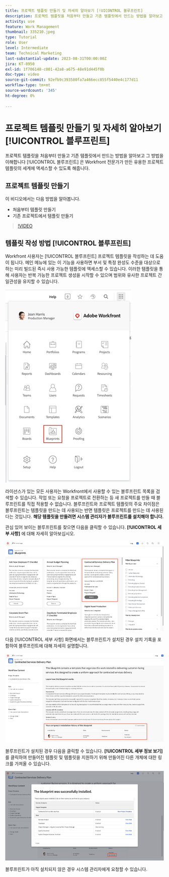 ```yaml
---
title: 프로젝트 템플릿 만들기 및 자세히 알아보기 [!UICONTROL 블루프린트]
description: 프로젝트 템플릿을 처음부터 만들고 기존 템플릿에서 만드는 방법을 알아보고 그 방법을 이해합니다 [!UICONTROL 블루프린트] 은 Workfront 전문가가 만든 유용한 프로젝트 템플릿의 세계에 액세스할 수 있도록 해줍니다.
activity: use
feature: Work Management
thumbnail: 335210.jpeg
type: Tutorial
role: User
level: Intermediate
team: Technical Marketing
last-substantial-update: 2023-08-31T00:00:00Z
jira: KT-8950
exl-id: 1f706148-c001-42a8-a675-48e91d445f0b
doc-type: video
source-git-commit: 92efb9c393580fa7a466ecc855f5440e4c177d11
workflow-type: tm+mt
source-wordcount: '345'
ht-degree: 0%

---
```


# 프로젝트 템플릿 만들기 및 자세히 알아보기 [!UICONTROL 블루프린트]

프로젝트 템플릿을 처음부터 만들고 기존 템플릿에서 만드는 방법을 알아보고 그 방법을 이해합니다 [!UICONTROL 블루프린트] 은 Workfront 전문가가 만든 유용한 프로젝트 템플릿의 세계에 액세스할 수 있도록 해줍니다.

## 프로젝트 템플릿 만들기

이 비디오에서는 다음 방법을 알아봅니다.

* 처음부터 템플릿 만들기
* 기존 프로젝트에서 템플릿 만들기

>[!VIDEO](https://video.tv.adobe.com/v/335210/?quality=12&learn=on)

## 템플릿 작성 방법 [!UICONTROL 블루프린트]

Workfront 사용자는 [!UICONTROL 블루프린트] 프로젝트 템플릿을 작성하는 데 도움이 됩니다. 메인 메뉴에 있는 이 기능을 사용하면 부서 및 특정 완성도 수준을 대상으로 하는 미리 빌드된 즉시 사용 가능한 템플릿에 액세스할 수 있습니다. 이러한 템플릿을 통해 사용자는 반복 가능한 프로젝트 생성을 시작할 수 있으며 범위와 유사한 프로젝트 간 일관성을 유지할 수 있습니다.

![메인 메뉴의 블루프린트](assets/pt-blueprints-01.png)

라이선스가 있는 모든 사용자는 Workfront에서 사용할 수 있는 블루프린트 목록을 검색할 수 있습니다. 작업 또는 요청을 프로젝트로 전환하는 등 새 프로젝트를 만들 때 블루프린트를 직접 적용할 수 없습니다. 블루프린트와 프로젝트 템플릿의 주요 차이점은 블루프린트는 템플릿을 만드는 데 사용되는 반면 템플릿은 프로젝트를 만드는 데 사용된다는 것입니다. **해당 템플릿을 만들려면 시스템 관리자가 블루프린트를 설치해야 합니다.**

관심 있어 보이는 블루프린트를 찾으면 다음을 클릭할 수 있습니다. **[!UICONTROL 세부 사항]** 에 대해 자세히 알아보십시오.

![블루프린트 목록](assets/pt-blueprints-02.png)

다음 [!UICONTROL 세부 사항] 화면에서는 블루프린트가 설치된 경우 설치 기록을 포함하여 블루프린트에 대해 자세히 설명합니다.

![블루프린트 사용에 관한 세부 사항](assets/pt-blueprints-03.png)

블루프린트가 설치된 경우 다음을 클릭할 수 있습니다. **[!UICONTROL 세부 정보 보기]** 를 클릭하여 만들어진 템플릿 및 템플릿을 지원하기 위해 만들어진 다른 개체에 대한 링크를 가져올 수 있습니다.

![블루프린트 설치에 대한 세부 사항](assets/pt-blueprints-04.png)

블루프린트가 아직 설치되지 않은 경우 시스템 관리자에게 요청할 수 있습니다.
